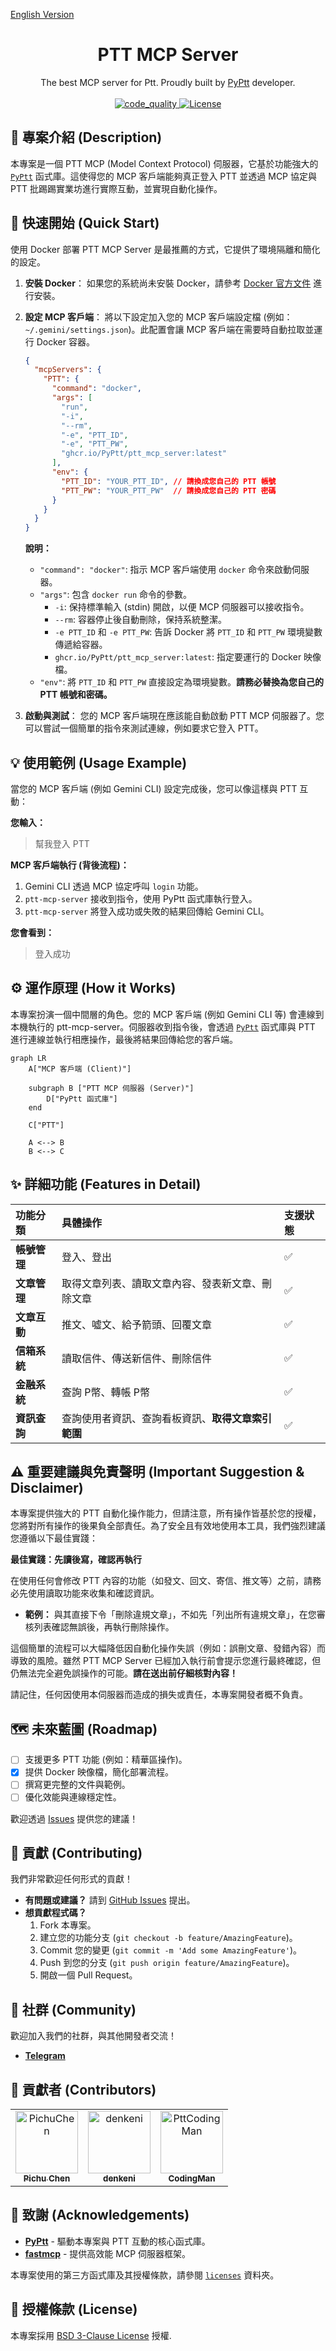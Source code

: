 [English Version](https://github.com/PyPtt/ptt_mcp_server/blob/main/README_ENG.md)

<h1 align="center">PTT MCP Server</h1>

<p align="center">
The best MCP server for Ptt. Proudly built by <a href="https://pyptt.cc/">PyPtt</a> developer.
<br />
<br />

<a href="https://github.com/PyPtt/ptt_mcp_server/actions/workflows/code_quality.yml">
<img src="https://github.com/PyPtt/ptt_mcp_server/actions/workflows/code_quality.yml/badge.svg" alt="code_quality">
</a>

<a href="https://github.com/PyPtt/ptt_mcp_server/blob/main/LICENSE">
<img src="https://img.shields.io/badge/license-BSD_3--Clause-blue.svg" alt="License">
</a>
</p>


## 📖 專案介紹 (Description)
本專案是一個 PTT MCP (Model Context Protocol) 伺服器，它基於功能強大的 [`PyPtt`](https://pyptt.cc/) 函式庫。這使得您的 MCP 客戶端能夠真正登入 PTT 並透過 MCP 協定與 PTT 批踢踢實業坊進行實際互動，並實現自動化操作。

## 🚀 快速開始 (Quick Start)

使用 Docker 部署 PTT MCP Server 是最推薦的方式，它提供了環境隔離和簡化的設定。

1.  **安裝 Docker**：
    如果您的系統尚未安裝 Docker，請參考 [Docker 官方文件](https://docs.docker.com/get-docker/) 進行安裝。

2.  **設定 MCP 客戶端**：
    將以下設定加入您的 MCP 客戶端設定檔 (例如：`~/.gemini/settings.json`)。此配置會讓 MCP 客戶端在需要時自動拉取並運行 Docker 容器。

    ```json
    {
      "mcpServers": {
        "PTT": {
          "command": "docker",
          "args": [
            "run",
            "-i",
            "--rm",
            "-e", "PTT_ID",
            "-e", "PTT_PW",
            "ghcr.io/PyPtt/ptt_mcp_server:latest"
          ],
          "env": {
            "PTT_ID": "YOUR_PTT_ID", // 請換成您自己的 PTT 帳號
            "PTT_PW": "YOUR_PTT_PW"  // 請換成您自己的 PTT 密碼
          }
        }
      }
    }
    ```

    **說明：**
    *   `"command": "docker"`: 指示 MCP 客戶端使用 `docker` 命令來啟動伺服器。
    *   `"args"`: 包含 `docker run` 命令的參數。
        *   `-i`: 保持標準輸入 (stdin) 開啟，以便 MCP 伺服器可以接收指令。
        *   `--rm`: 容器停止後自動刪除，保持系統整潔。
        *   `-e PTT_ID` 和 `-e PTT_PW`: 告訴 Docker 將 `PTT_ID` 和 `PTT_PW` 環境變數傳遞給容器。
        *   `ghcr.io/PyPtt/ptt_mcp_server:latest`: 指定要運行的 Docker 映像檔。
    *   `"env"`: 將 `PTT_ID` 和 `PTT_PW` 直接設定為環境變數。**請務必替換為您自己的 PTT 帳號和密碼。**

3.  **啟動與測試**：
    您的 MCP 客戶端現在應該能自動啟動 PTT MCP 伺服器了。您可以嘗試一個簡單的指令來測試連線，例如要求它登入 PTT。

## 💡 使用範例 (Usage Example)

當您的 MCP 客戶端 (例如 Gemini CLI) 設定完成後，您可以像這樣與 PTT 互動：

**您輸入：**
> 幫我登入 PTT

**MCP 客戶端執行 (背後流程)：**
1.  Gemini CLI 透過 MCP 協定呼叫 `login` 功能。
2.  `ptt-mcp-server` 接收到指令，使用 PyPtt 函式庫執行登入。
3.  `ptt-mcp-server` 將登入成功或失敗的結果回傳給 Gemini CLI。

**您會看到：**
> 登入成功

## ⚙️ 運作原理 (How it Works)
本專案扮演一個中間層的角色。您的 MCP 客戶端 (例如 Gemini CLI 等) 會連線到本機執行的 ptt-mcp-server。伺服器收到指令後，會透過 [`PyPtt`](https://pyptt.cc/) 函式庫與 PTT 進行連線並執行相應操作，最後將結果回傳給您的客戶端。

```mermaid
graph LR
    A["MCP 客戶端 (Client)"]

    subgraph B ["PTT MCP 伺服器 (Server)"]
        D["PyPtt 函式庫"]
    end

    C["PTT"]

    A <--> B
    B <--> C
```

## ✨ 詳細功能 (Features in Detail)

| 功能分類     | 具體操作                     | 支援狀態 |
|:---------|:-------------------------|:-----|
| **帳號管理** | 登入、登出                    | ✅    |
| **文章管理** | 取得文章列表、讀取文章內容、發表新文章、刪除文章 | ✅    |
| **文章互動** | 推文、噓文、給予箭頭、回覆文章          | ✅    |
| **信箱系統** | 讀取信件、傳送新信件、刪除信件          | ✅    |
| **金融系統** | 查詢 P幣、轉帳 P幣              | ✅    |
| **資訊查詢** | 查詢使用者資訊、查詢看板資訊、**取得文章索引範圍** | ✅    |

## ⚠️ 重要建議與免責聲明 (Important Suggestion & Disclaimer)

本專案提供強大的 PTT 自動化操作能力，但請注意，所有操作皆基於您的授權，您將對所有操作的後果負全部責任。為了安全且有效地使用本工具，我們強烈建議您遵循以下最佳實踐：

**最佳實踐：先讀後寫，確認再執行**

在使用任何會修改 PTT 內容的功能（如發文、回文、寄信、推文等）之前，請務必先使用讀取功能來收集和確認資訊。

*   **範例：** 與其直接下令「刪除違規文章」，不如先「列出所有違規文章」，在您審核列表確認無誤後，再執行刪除操作。

這個簡單的流程可以大幅降低因自動化操作失誤（例如：誤刪文章、發錯內容）而導致的風險。雖然 PTT MCP Server 已經加入執行前會提示您進行最終確認，但仍無法完全避免誤操作的可能。**請在送出前仔細核對內容！**

請記住，任何因使用本伺服器而造成的損失或責任，本專案開發者概不負責。

## 🗺️ 未來藍圖 (Roadmap)

- [ ] 支援更多 PTT 功能 (例如：精華區操作)。
- [x] 提供 Docker 映像檔，簡化部署流程。
- [ ] 撰寫更完整的文件與範例。
- [ ] 優化效能與連線穩定性。

歡迎透過 [Issues](https://github.com/PyPtt/ptt_mcp_server/issues) 提供您的建議！

## 🤝 貢獻 (Contributing)

我們非常歡迎任何形式的貢獻！

-   **有問題或建議？** 請到 [GitHub Issues](https://github.com/PyPtt/ptt_mcp_server/issues) 提出。
-   **想貢獻程式碼？**
    1.  Fork 本專案。
    2.  建立您的功能分支 (`git checkout -b feature/AmazingFeature`)。
    3.  Commit 您的變更 (`git commit -m 'Add some AmazingFeature'`)。
    4.  Push 到您的分支 (`git push origin feature/AmazingFeature`)。
    5.  開啟一個 Pull Request。

## 💬 社群 (Community)

歡迎加入我們的社群，與其他開發者交流！

-   [**Telegram**](https://t.me/PyPtt)

## 👥 貢獻者 (Contributors)

<!-- readme: collaborators,contributors -start -->
<table>
	<tbody>
		<tr>
            <td align="center">
                <a href="https://github.com/PichuChen">
                    <img src="https://avatars.githubusercontent.com/u/600238?v=4" width="100;" alt="PichuChen"/>
                    <br />
                    <sub><b>Pichu Chen</b></sub>
                </a>
            </td>
            <td align="center">
                <a href="https://github.com/denkeni">
                    <img src="https://avatars.githubusercontent.com/u/2727287?v=4" width="100;" alt="denkeni"/>
                    <br />
                    <sub><b>denkeni</b></sub>
                </a>
            </td>
            <td align="center">
                <a href="https://github.com/PttCodingMan">
                    <img src="https://avatars.githubusercontent.com/u/59732316?v=4" width="100;" alt="PttCodingMan"/>
                    <br />
                    <sub><b>CodingMan</b></sub>
                </a>
            </td>
		</tr>
	<tbody>
</table>
<!-- readme: collaborators,contributors -end -->

## 🙏 致謝 (Acknowledgements)

* [**PyPtt**](https://pyptt.cc/) - 驅動本專案與 PTT 互動的核心函式庫。
* [**fastmcp**](https://github.com/jlowin/fastmcp) - 提供高效能 MCP 伺服器框架。

本專案使用的第三方函式庫及其授權條款，請參閱 [`licenses`](https://github.com/PyPtt/ptt_mcp_server/tree/main/licenses) 資料夾。

## 📄 授權條款 (License)

本專案採用 [BSD 3-Clause License](https://github.com/PyPtt/ptt_mcp_server/blob/main/LICENSE) 授權.
